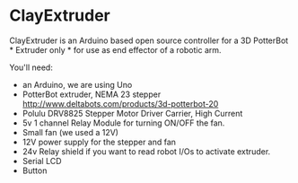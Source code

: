 # ClayExtruder

ClayExtruder is an Arduino based open source controller for a 3D PotterBot * Extruder only *  for use as end effector of a robotic arm.

You'll need:
- an Arduino, we are using Uno
- PotterBot extruder, NEMA 23 stepper http://www.deltabots.com/products/3d-potterbot-20
- Polulu DRV8825 Stepper Motor Driver Carrier, High Current
- 5v 1 channel Relay Module for turning ON/OFF the fan.
- Small fan (we used a 12V)
- 12V power supply for the stepper and fan
- 24v Relay shield if you want to read robot I/Os to activate extruder.
- Serial LCD
- Button
